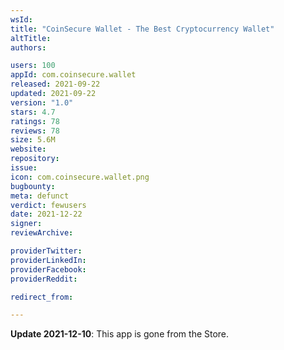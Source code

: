```yaml
---
wsId: 
title: "CoinSecure Wallet - The Best Cryptocurrency Wallet"
altTitle: 
authors:

users: 100
appId: com.coinsecure.wallet
released: 2021-09-22
updated: 2021-09-22
version: "1.0"
stars: 4.7
ratings: 78
reviews: 78
size: 5.6M
website: 
repository: 
issue: 
icon: com.coinsecure.wallet.png
bugbounty: 
meta: defunct
verdict: fewusers
date: 2021-12-22
signer: 
reviewArchive:

providerTwitter: 
providerLinkedIn: 
providerFacebook: 
providerReddit: 

redirect_from:

---
```


**Update 2021-12-10**: This app is gone from the Store.

